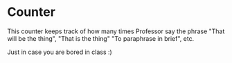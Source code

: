 # Counter

This counter keeps track of how many times Professor say the phrase "That will be the thing", "That is the thing" "To paraphrase in brief", etc.

Just in case you are bored in class :)

